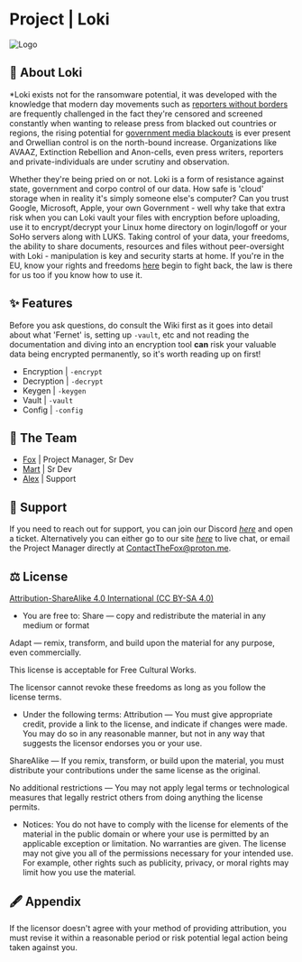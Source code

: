 # Project | Loki

![Logo](https://media.discordapp.net/attachments/1076148030446772336/1077714079419994303/loki_icon.png?width=425&height=425)
## 🚀 About Loki

 *Loki exists not for the ransomware potential, it was developed with the knowledge that modern day movements such as [reporters without borders](https://rsf.org/en) are frequently challenged in the fact they're censored and screened constantly when wanting to release press from blacked out countries or regions, the rising potential for [government media blackouts](https://en.wikipedia.org/wiki/Media_blackout) is ever present and Orwellian control is on the north-bound increase.  Organizations like AVAAZ, Extinction Rebellion and Anon-cells, even press writers, reporters and private-individuals are under scrutiny and observation.
 
 Whether they're being pried on or not.  Loki is a form of resistance against state, government and corpo control of our data.  How safe is 'cloud' storage when in reality it's simply someone else's computer?  Can you trust Google, Microsoft, Apple, your own Government - well why take that extra risk when you can Loki vault your files with encryption before uploading, use it to encrypt/decrypt your Linux home directory on login/logoff or your SoHo servers along with LUKS.  Taking control of your data, your freedoms, the ability to share documents, resources and files without peer-oversight with Loki - manipulation is key and security starts at home.  If you're in the EU, know your rights and freedoms [here](https://ec.europa.eu/info/aid-development-cooperation-fundamental-rights/your-rights-eu_en) begin to fight back, the law is there for us too if you know how to use it.
## ✨ Features
Before you ask questions, do consult the Wiki first as it goes into detail about what 'Fernet' is, setting up `-vault`, etc and not reading the documentation and diving into an encryption tool **can** risk your valuable data being encrypted permanently, so it's worth reading up on first!
- Encryption | `-encrypt`
- Decryption | `-decrypt`
- Keygen | `-keygen`
- Vault | `-vault`
- Config | `-config`


## 🤝 The Team

- [Fox](https://github.com/1T57H3F0X) | Project Manager, Sr Dev
- [Mart](https://github.com/marvhus) | Sr Dev
- [Alex](https://github.com/AlexKollar) | Support
## 📱 Support

If you need to reach out for support, you can join our Discord [*here*](https://discord.gg/H4CjUqHm3Q) and open a ticket. Alternatively you can either go to our site [*here*](https://foxdengroup.github.io/) to live chat, or email the Project Manager directly at ContactTheFox@proton.me.
## ⚖ License

[Attribution-ShareAlike 4.0 International (CC BY-SA 4.0)](http://creativecommons.org/licenses/by-sa/4.0/)

- You are free to:
Share — copy and redistribute the material in any medium or format

Adapt — remix, transform, and build upon the material
for any purpose, even commercially.

This license is acceptable for Free Cultural Works.

The licensor cannot revoke these freedoms as long as you follow the license terms.

- Under the following terms:
Attribution — You must give appropriate credit, provide a link to the license, and indicate if changes were made. You may do so in any reasonable manner, but not in any way that suggests the licensor endorses you or your use.

ShareAlike — If you remix, transform, or build upon the material, you must distribute your contributions under the same license as the original.

No additional restrictions — You may not apply legal terms or technological measures that legally restrict others from doing anything the license permits.

- Notices:
You do not have to comply with the license for elements of the material in the public domain or where your use is permitted by an applicable exception or limitation.
No warranties are given. The license may not give you all of the permissions necessary for your intended use. For example, other rights such as publicity, privacy, or moral rights may limit how you use the material.
## 🖋 Appendix

If the licensor doesn't agree with your method of providing attribution, you must revise it within a reasonable period or risk potential legal action being taken against you.
